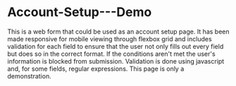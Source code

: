 # Account-Setup---Demo
This is a web form that could be used as an account setup page. It has been made responsive for mobile viewing through flexbox grid and includes validation for each field to ensure that the user not only fills out every field but does so in the correct format. If the conditions aren't met the user's information is blocked from submission. Validation is done using javascript and, for some fields, regular expressions. This page is only a demonstration.
